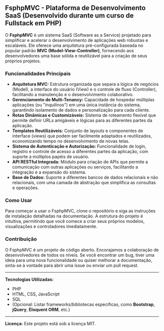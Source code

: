 ## FsphpMVC - Plataforma de Desenvolvimento SaaS (Desenvolvido durante um curso de Fullstack em PHP)

O **FsphpMVC** é um sistema SaaS (Software as a Service) projetado para simplificar e acelerar o desenvolvimento de aplicações web robustas e escaláveis. Ele oferece uma arquitetura pré-configurada baseada no popular padrão **MVC (Model-View-Controller)**, fornecendo aos desenvolvedores uma base sólida e reutilizável para a criação de seus próprios projetos.

### Funcionalidades Principais

* **Arquitetura MVC:** Estrutura organizada que separa a lógica de negócios (Model), a interface do usuário (View) e o controle de fluxo (Controller), facilitando a manutenção e o desenvolvimento colaborativo.
* **Gerenciamento de Multi-Tenancy:** Capacidade de hospedar múltiplas aplicações (ou "inquilinos") em uma única instância do sistema, garantindo isolamento de dados e personalização para cada cliente.
* **Rotas Dinâmicas e Customizáveis:** Sistema de roteamento flexível que permite definir URLs amigáveis e lógicas para as diferentes partes da aplicação.
* **Templates Reutilizáveis:** Conjunto de layouts e componentes de interface (views) que podem ser facilmente adaptados e reutilizados, economizando tempo no desenvolvimento de novas telas.
* **Sistema de Autenticação e Autorização:** Funcionalidade de login, registro e controle de acesso a diferentes partes da aplicação, com suporte a múltiplos papéis de usuário.
* **API RESTful Integrada:** Módulo para criação de APIs que permite a comunicação com outras aplicações ou serviços, facilitando a integração e a expansão do sistema.
* **Base de Dados:** Suporte a diferentes bancos de dados relacionais e não relacionais, com uma camada de abstração que simplifica as consultas e operações.

### Como Usar

Para começar a usar o FsphpMVC, clone o repositório e siga as instruções de instalação detalhadas na documentação. A estrutura do projeto é intuitiva, permitindo que você comece a criar seus próprios modelos, visualizações e controladores imediatamente.

### Contribuição

O FsphpMVC é um projeto de código aberto. Encorajamos a colaboração de desenvolvedores de todos os níveis. Se você encontrar um bug, tiver uma ideia para uma nova funcionalidade ou quiser melhorar a documentação, sinta-se à vontade para abrir uma issue ou enviar um pull request.

---

**Tecnologias Utilizadas:**
* PHP
* HTML, CSS, JavaScript
* SQL
* (Opcional: Listar frameworks/bibliotecas específicas, como **Bootstrap**, **jQuery**, **Eloquent ORM**, etc.)

---

**Licença:**
Este projeto está sob a licença MIT.

